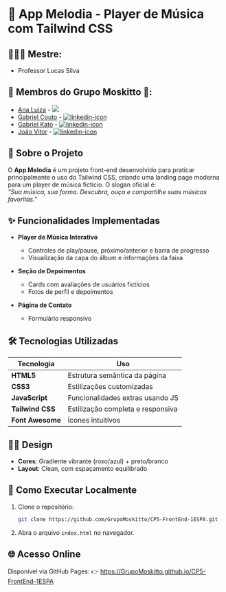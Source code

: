 # 🎵 App Melodia - Player de Música com Tailwind CSS

## 👨🏻‍🏫 Mestre: 
- Professor Lucas Silva

## 👥 Membros do Grupo Moskitto 🦟:
- [Ana Luiza](https://github.com/anarand) -
  <a href="https://www.linkedin.com/in/ana-luiza-santana-124023240/">
    <img src="https://img.shields.io/badge/LinkedIn-0077B5?style=for-the-badge&logo=linkedin&logoColor=white">
  </a>
- [Gabriel Couto](https://github.com/rouri404) -
  <a href="https://www.linkedin.com/in/gabricouto/">
    <img src="https://img.shields.io/badge/LinkedIn-0077B5?style=for-the-badge&logo=linkedin&logoColor=white" alt="linkedin-icon">
  </a>
- [Gabriel Kato](https://github.com/kato8088) -
  <a href="https://www.linkedin.com/in/gabrikato/">
    <img src="https://img.shields.io/badge/LinkedIn-0077B5?style=for-the-badge&logo=linkedin&logoColor=white" alt="linkedin-icon">
  </a>
- [João Vitor](https://github.com/joaomatosq) -
  <a href="https://www.linkedin.com/in/joaomatosq/">
    <img src="https://img.shields.io/badge/LinkedIn-0077B5?style=for-the-badge&logo=linkedin&logoColor=white" alt="linkedin-icon">
  </a>

## 📌 Sobre o Projeto

O **App Melodia** é um projeto front-end desenvolvido para praticar principalmente o uso do Tailwind CSS, criando uma landing page moderna para um player de música fictício. O slogan oficial é:  
*"Sua música, sua forma. Descubra, ouça e compartilhe suas músicas favoritas."*

## ✨ Funcionalidades Implementadas

- **Player de Música Interativo**  
  - Controles de play/pause, próximo/anterior e barra de progresso
  - Visualização da capa do álbum e informações da faixa

- **Seção de Depoimentos**  
  - Cards com avaliações de usuários fictícios
  - Fotos de perfil e depoimentos

- **Página de Contato**  
  - Formulário responsivo

## 🛠 Tecnologias Utilizadas

| Tecnologia         | Uso                              |
|--------------------|----------------------------------|
| **HTML5**          | Estrutura semântica da página    |
| **CSS3**           | Estilizações customizadas        |
| **JavaScript**     | Funcionalidades extras usando JS |
| **Tailwind CSS**   | Estilização completa e responsiva|
| **Font Awesome**   | Ícones intuitivos                |

## 🧑‍🎨 Design

- **Cores**: Gradiente vibrante (roxo/azul) + preto/branco
- **Layout**: Clean, com espaçamento equilibrado

## 🚀 Como Executar Localmente

1. Clone o repositório:
   ```bash
   git clone https://github.com/GrupoMoskitto/CP5-FrontEnd-1ESPA.git
   
2. Abra o arquivo ```index.html``` no navegador.

## 🌐 Acesso Online
Disponível via GitHub Pages:
👉 https://GrupoMoskitto.github.io/CP5-FrontEnd-1ESPA
